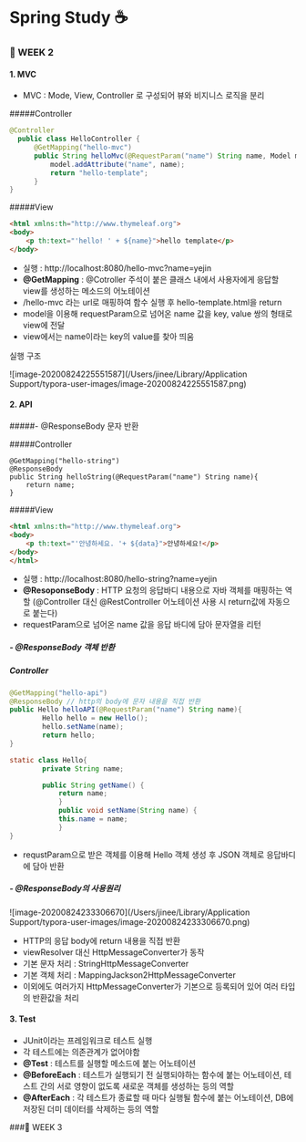 # Spring Study ☕️

### 📕 WEEK 2

#### 1. MVC

- MVC : Mode, View, Controller 로 구성되어 뷰와 비지니스 로직을 분리

#####Controller

```java
@Controller
  public class HelloController {
      @GetMapping("hello-mvc")
      public String helloMvc(@RequestParam("name") String name, Model model) {
          model.addAttribute("name", name);
          return "hello-template";
      }
}
```

#####View

```html
<html xmlns:th="http://www.thymeleaf.org">
<body>
	<p th:text="'hello! ' + ${name}">hello template</p>
</body>
```

- 실행 : http://localhost:8080/hello-mvc?name=yejin
- **@GetMapping** : @Cotroller 주석이 붙은 클래스 내에서 사용자에게 응답할 view를 생성하는 메소드의 어노테이션
- /hello-mvc 라는 url로 매핑하여 함수 실행 후 hello-template.html을 return
- model을 이용해 requestParam으로 넘어온 name 값을 key, value 쌍의 형태로 view에 전달
- view에서는 name이라는 key의 value를 찾아 띄움

실행 구조

![image-20200824225551587](/Users/jinee/Library/Application Support/typora-user-images/image-20200824225551587.png)



#### 2. API

#####- @ResponseBody 문자 반환

#####Controller

```
@GetMapping("hello-string")
@ResponseBody
public String helloString(@RequestParam("name") String name){
	return name;
}
```

#####View

```html
<html xmlns:th="http://www.thymeleaf.org">
<body>
	<p th:text="'안녕하세요. '+ ${data}">안녕하세요!</p>
</body>
</html>
```

- 실행 : http://localhost:8080/hello-string?name=yejin
- **@ResoponseBody** : HTTP 요청의 응답바디 내용으로 자바 객체를 매핑하는 역할 (@Controller 대신 @RestController 어노테이션 사용 시 return값에 자동으로 붙는다)
- requestParam으로 넘어온 name 값을 응답 바디에 담아 문자열을 리턴



##### - @ResponseBody 객체 반환

##### Controller

```java
@GetMapping("hello-api")
@ResponseBody // http의 body에 문자 내용을 직접 반환
public Hello helloAPI(@RequestParam("name") String name){
		Hello hello = new Hello();
		hello.setName(name);
		return hello;
}

static class Hello{
		private String name;

  		public String getName() {
            return name;
			}
			public void setName(String name) {
            this.name = name;
			}
}
```

- requstParam으로 받은 객체를 이용해 Hello 객체 생성 후 JSON 객체로 응답바디에 담아 반환



##### - @ResponseBody의 사용원리

![image-20200824233306670](/Users/jinee/Library/Application Support/typora-user-images/image-20200824233306670.png)

- HTTP의 응답 body에 return 내용을 직접 반환
- viewResolver 대신 HttpMessageConverter가 동작
- 기본 문자 처리 : StringHttpMessageConverter
- 기본 객체 처리 : MappingJackson2HttpMessageConverter
- 이외에도 여러가지 HttpMessageConverter가 기본으로 등록되어 있어 여러 타입의 반환값을 처리



#### 3. Test

- JUnit이라는 프레임워크로 테스트 실행
- 각 테스트에는 의존관계가 없어야함
- **@Test** : 테스트를 실행할 메소드에 붙는 어노테이션
- **@BeforeEach** : 테스트가 실행되기 전 실행되야하는 함수에 붙는 어노테이션, 테스트 간의 서로 영향이 없도록 새로운 객체를 생성하는 등의 역할
- **@AfterEach** : 각 테스트가 종료할 때 마다 실행될 함수에 붙는 어노테이션, DB에 저장된 더미 데이터를 삭제하는 등의 역할



###📗 WEEK 3